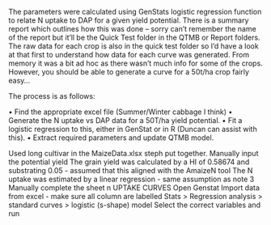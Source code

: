 

The parameters were calculated using GenStats logistic regression function to relate N uptake to DAP for a given yield potential.
There is a summary report which outlines how this was done – sorry can’t remember the name of the report but it’ll be the Quick Test folder in the QTMB or Report folders.
The raw data for each crop is also in the quick test folder so I’d have a look at that first to understand how data for each curve was generated. From memory it was a bit ad hoc as there wasn’t much info for some of the crops.
However, you should be able to generate a curve for a 50t/ha crop fairly easy…

The process is as follows:

  •	Find the appropriate excel file (Summer/Winter cabbage I think)
  •	Generate the N uptake vs DAP data for a 50T/ha yield potential.
  •	Fit a logistic regression to this, either in GenStat or in R (Duncan can assist with this).
  •	Extract required parameters and update QTMB model.
  
Used long cultivar in the MaizeData.xlsx steph put together.
Manually input the potential yield
The grain yield was calculated by a HI of 0.58674 and substrating 0.05 - assumed that this aligned with the AmaizeN tool
The N uptake was estimated by a linear regression - same assumption as note 3
Manually complete the sheet n UPTAKE CURVES
Open Genstat
Import data from excel - make sure all column are labelled
Stats > Regression analysis > standard curves > logistic (s-shape) model
Select the correct variables and run

